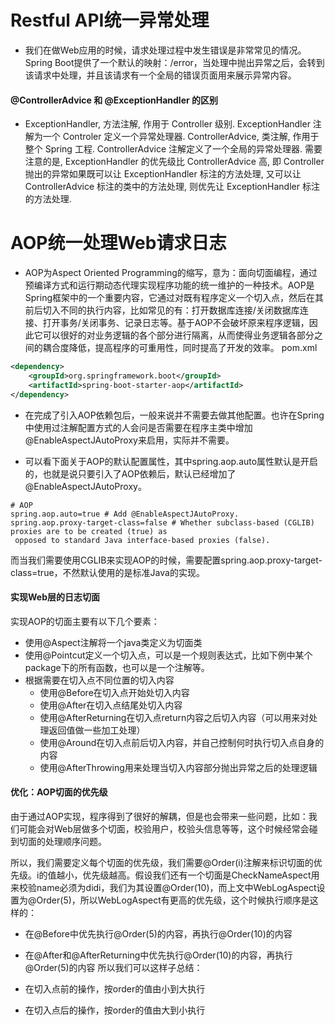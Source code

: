 # Restful API统一异常处理
* 我们在做Web应用的时候，请求处理过程中发生错误是非常常见的情况。Spring Boot提供了一个默认的映射：/error，当处理中抛出异常之后，会转到该请求中处理，并且该请求有一个全局的错误页面用来展示异常内容。

#### @ControllerAdvice 和 @ExceptionHandler 的区别
* ExceptionHandler, 方法注解, 作用于 Controller 级别. ExceptionHandler 注解为一个 Controler 定义一个异常处理器.
ControllerAdvice, 类注解, 作用于 整个 Spring 工程. ControllerAdvice 注解定义了一个全局的异常处理器.
需要注意的是, ExceptionHandler 的优先级比 ControllerAdvice 高, 即 Controller 抛出的异常如果既可以让 ExceptionHandler 标注的方法处理, 又可以让 ControllerAdvice 标注的类中的方法处理, 则优先让 ExceptionHandler 标注的方法处理.

# AOP统一处理Web请求日志
* AOP为Aspect Oriented Programming的缩写，意为：面向切面编程，通过预编译方式和运行期动态代理实现程序功能的统一维护的一种技术。AOP是Spring框架中的一个重要内容，它通过对既有程序定义一个切入点，然后在其前后切入不同的执行内容，比如常见的有：打开数据库连接/关闭数据库连接、打开事务/关闭事务、记录日志等。基于AOP不会破坏原来程序逻辑，因此它可以很好的对业务逻辑的各个部分进行隔离，从而使得业务逻辑各部分之间的耦合度降低，提高程序的可重用性，同时提高了开发的效率。 
pom.xml
```xml
<dependency>
    <groupId>org.springframework.boot</groupId>
    <artifactId>spring-boot-starter-aop</artifactId>
</dependency>
```
* 在完成了引入AOP依赖包后，一般来说并不需要去做其他配置。也许在Spring中使用过注解配置方式的人会问是否需要在程序主类中增加@EnableAspectJAutoProxy来启用，实际并不需要。

* 可以看下面关于AOP的默认配置属性，其中spring.aop.auto属性默认是开启的，也就是说只要引入了AOP依赖后，默认已经增加了@EnableAspectJAutoProxy。
```
# AOP
spring.aop.auto=true # Add @EnableAspectJAutoProxy.
spring.aop.proxy-target-class=false # Whether subclass-based (CGLIB) proxies are to be created (true) as
 opposed to standard Java interface-based proxies (false).
```
而当我们需要使用CGLIB来实现AOP的时候，需要配置spring.aop.proxy-target-class=true，不然默认使用的是标准Java的实现。

#### 实现Web层的日志切面

实现AOP的切面主要有以下几个要素：

* 使用@Aspect注解将一个java类定义为切面类
* 使用@Pointcut定义一个切入点，可以是一个规则表达式，比如下例中某个package下的所有函数，也可以是一个注解等。
* 根据需要在切入点不同位置的切入内容
    * 使用@Before在切入点开始处切入内容
    * 使用@After在切入点结尾处切入内容
    * 使用@AfterReturning在切入点return内容之后切入内容（可以用来对处理返回值做一些加工处理）
    * 使用@Around在切入点前后切入内容，并自己控制何时执行切入点自身的内容
    * 使用@AfterThrowing用来处理当切入内容部分抛出异常之后的处理逻辑
    
#### 优化：AOP切面的优先级

由于通过AOP实现，程序得到了很好的解耦，但是也会带来一些问题，比如：我们可能会对Web层做多个切面，校验用户，校验头信息等等，这个时候经常会碰到切面的处理顺序问题。

所以，我们需要定义每个切面的优先级，我们需要@Order(i)注解来标识切面的优先级。i的值越小，优先级越高。假设我们还有一个切面是CheckNameAspect用来校验name必须为didi，我们为其设置@Order(10)，而上文中WebLogAspect设置为@Order(5)，所以WebLogAspect有更高的优先级，这个时候执行顺序是这样的：

* 在@Before中优先执行@Order(5)的内容，再执行@Order(10)的内容
* 在@After和@AfterReturning中优先执行@Order(10)的内容，再执行@Order(5)的内容
所以我们可以这样子总结：

* 在切入点前的操作，按order的值由小到大执行
* 在切入点后的操作，按order的值由大到小执行